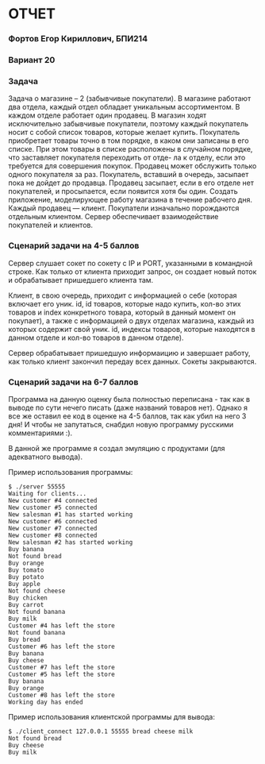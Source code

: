 # ОТЧЕТ
### Фортов Егор Кириллович, БПИ214
### Вариант 20
### Задача
Задача о магазине – 2 (забывчивые покупатели). В магазине работают два отдела, каждый отдел обладает уникальным ассортиментом. В каждом отделе работает один продавец. В магазин ходят исключительно забывчивые покупатели, поэтому каждый покупатель носит с собой список товаров, которые желает купить. Покупатель приобретает товары точно в том порядке, в каком они записаны в его списке. При этом товары в списке расположены в случайном порядке, что заставляет покупателя переходить от отде- ла к отделу, если это требуется для совершения покупок. Продавец может обслужить только одного покупателя за раз. Покупатель, вставший в очередь, засыпает пока не дойдет до продавца. Продавец засыпает, если в его отделе нет покупателей, и просыпается, если появится хотя бы один. Создать приложение, моделирующее работу магазина в течение рабочего дня. Каждый продавец — клиент. Покупатели изначально порождаются отдельным клиентом. Сервер обеспечивает взаимодействие покупателей и клиентов.
### Сценарий задачи на 4-5 баллов
Сервер слушает сокет по сокету с IP и PORT, указанными в командной строке. Как только от клиента приходит запрос, он создает новый поток и обрабатывает пришедшего клиента там. 

Клиент, в свою очередь, приходит с информацией о себе (которая включает его уник. id, id товаров, которые надо купить, кол-во этих товаров и index конкретного товара, который в данный момент он покупает), а также с информацией о двух отделах магазина, каждый из которых содержит свой уник. id, индексы товаров, которые находятся в данном отделе и кол-во товаров в данном отделе). 

Сервер обрабатывает пришедшую информаицию и завершает работу, как только клиент закончил передау всех данных. Сокеты закрываются.

### Сценарий задачи на 6-7 баллов
Программа на данную оценку была полностью переписана - так как в выводе по сути нечего писать (даже названий товаров нет). Однако я все же оставил ее код в оценке на 4-5 баллов, так как убил на него 3 дня! И чтобы не запутаться, снабдил новую программу русскими комментариями :).

В данной же программе я создал эмуляцию с продуктами (для адекватного вывода).

Пример использования программы:
```
$ ./server 55555
Waiting for clients...
New customer #4 connected
New customer #5 connected
New salesman #1 has started working
New customer #6 connected
New customer #7 connected
New customer #8 connected
New salesman #2 has started working
Buy banana
Not found bread
Buy orange
Buy tomato
Buy potato
Buy apple
Not found cheese
Buy chicken
Buy carrot
Not found banana
Buy milk
Customer #4 has left the store
Not found banana
Buy bread
Customer #6 has left the store
Buy banana
Buy cheese
Customer #7 has left the store
Customer #5 has left the store
Buy banana
Buy orange
Customer #8 has left the store
Working day has ended
```

Пример использования клиентской программы для вывода:
```
$ ./client_connect 127.0.0.1 55555 bread cheese milk
Not found bread
Buy cheese
Buy milk
```
